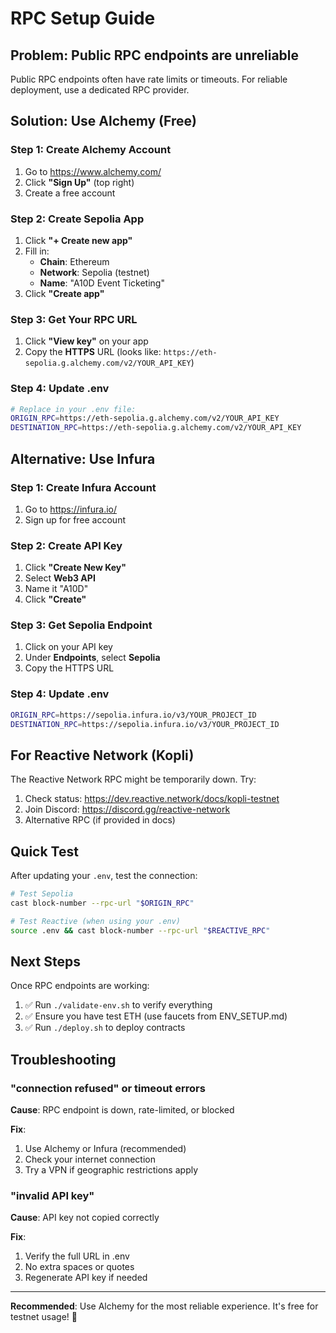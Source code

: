 # RPC Setup Guide

## Problem: Public RPC endpoints are unreliable

Public RPC endpoints often have rate limits or timeouts. For reliable deployment, use a dedicated RPC provider.

## Solution: Use Alchemy (Free)

### Step 1: Create Alchemy Account

1. Go to https://www.alchemy.com/
2. Click **"Sign Up"** (top right)
3. Create a free account

### Step 2: Create Sepolia App

1. Click **"+ Create new app"**
2. Fill in:
   - **Chain**: Ethereum
   - **Network**: Sepolia (testnet)
   - **Name**: "A10D Event Ticketing"
3. Click **"Create app"**

### Step 3: Get Your RPC URL

1. Click **"View key"** on your app
2. Copy the **HTTPS** URL (looks like: `https://eth-sepolia.g.alchemy.com/v2/YOUR_API_KEY`)

### Step 4: Update .env

```bash
# Replace in your .env file:
ORIGIN_RPC=https://eth-sepolia.g.alchemy.com/v2/YOUR_API_KEY
DESTINATION_RPC=https://eth-sepolia.g.alchemy.com/v2/YOUR_API_KEY
```

## Alternative: Use Infura

### Step 1: Create Infura Account

1. Go to https://infura.io/
2. Sign up for free account

### Step 2: Create API Key

1. Click **"Create New Key"**
2. Select **Web3 API**
3. Name it "A10D"
4. Click **"Create"**

### Step 3: Get Sepolia Endpoint

1. Click on your API key
2. Under **Endpoints**, select **Sepolia**
3. Copy the HTTPS URL

### Step 4: Update .env

```bash
ORIGIN_RPC=https://sepolia.infura.io/v3/YOUR_PROJECT_ID
DESTINATION_RPC=https://sepolia.infura.io/v3/YOUR_PROJECT_ID
```

## For Reactive Network (Kopli)

The Reactive Network RPC might be temporarily down. Try:

1. Check status: https://dev.reactive.network/docs/kopli-testnet
2. Join Discord: https://discord.gg/reactive-network
3. Alternative RPC (if provided in docs)

## Quick Test

After updating your `.env`, test the connection:

```bash
# Test Sepolia
cast block-number --rpc-url "$ORIGIN_RPC"

# Test Reactive (when using your .env)
source .env && cast block-number --rpc-url "$REACTIVE_RPC"
```

## Next Steps

Once RPC endpoints are working:

1. ✅ Run `./validate-env.sh` to verify everything
2. ✅ Ensure you have test ETH (use faucets from ENV_SETUP.md)
3. ✅ Run `./deploy.sh` to deploy contracts

## Troubleshooting

### "connection refused" or timeout errors

**Cause**: RPC endpoint is down, rate-limited, or blocked

**Fix**:
1. Use Alchemy or Infura (recommended)
2. Check your internet connection
3. Try a VPN if geographic restrictions apply

### "invalid API key"

**Cause**: API key not copied correctly

**Fix**:
1. Verify the full URL in .env
2. No extra spaces or quotes
3. Regenerate API key if needed

---

**Recommended**: Use Alchemy for the most reliable experience. It's free for testnet usage! 🚀

